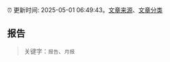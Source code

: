 :alarm_clock: 更新时间: 2025-05-01 06:49:43。[文章来源](/README.md)、[文章分类](/TAGS.md)

## 报告


> 关键字：`报告`、`月报`



